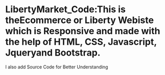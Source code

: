 # LibertyMarket_Code:This  is theEcommerce or Liberty Webiste which is Responsive and made with the help of HTML, CSS, Javascript, Jqueryand Bootstrap.
I also add Source Code for Better Understanding
